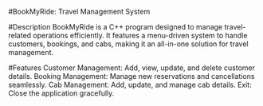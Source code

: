 #BookMyRide: Travel Management System

#Description
BookMyRide is a C++ program designed to manage travel-related operations efficiently. It features a menu-driven system to handle customers, bookings, and cabs, making it an all-in-one solution for travel management.

#Features
Customer Management:
Add, view, update, and delete customer details.
Booking Management:
Manage new reservations and cancellations seamlessly.
Cab Management:
Add, update, and manage cab details.
Exit:
Close the application gracefully.
